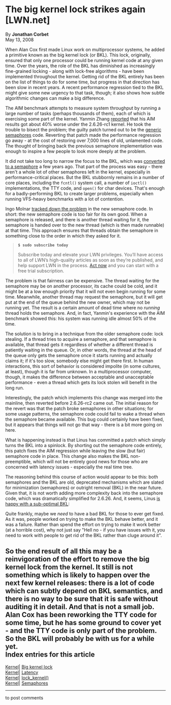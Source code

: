 # The big kernel lock strikes again [LWN.net]

By **Jonathan Corbet**  
May 13, 2008 

When Alan Cox first made Linux work on multiprocessor systems, he added a primitive known as the big kernel lock (or BKL). This lock, originally, ensured that only one processor could be running kernel code at any given time. Over the years, the role of the BKL has diminished as increasingly fine-grained locking - along with lock-free algorithms - have been implemented throughout the kernel. Getting rid of the BKL entirely has been on the list of things to do for some time, but progress in that direction has been slow in recent years. A recent performance regression tied to the BKL might give some new urgency to that task, though; it also shows how subtle algorithmic changes can make a big difference. 

The AIM benchmark attempts to measure system throughput by running a large number of tasks (perhaps thousands of them), each of which is exercising some part of the kernel. Yanmin Zhang [reported](/Articles/281958/) that his AIM results got about 40% worse under the 2.6.26-rc1 kernel. He took the trouble to bisect the problem; the guilty patch turned out to be the [generic semaphores](http://lwn.net/Articles/273731/) code. Reverting that patch made the performance regression go away - at the cost of restoring over 7,000 lines of old, unlamented code. The thought of bringing back the previous semaphore implementation was enough to inspire a few people to look more deeply at the problem. 

It did not take too long to narrow the focus to the BKL, which was [converted to a semaphore](http://lwn.net/Articles/102253/) a few years ago. That part of the process was easy - there aren't a whole lot of other semaphores left in the kernel, especially in performance-critical places. But the BKL stubbornly remains in a number of core places, including the `fcntl()` system call, a number of `ioctl()` implementations, the TTY code, and `open()` for char devices. That's enough for a badly-performing BKL to create larger problems, especially when running VFS-heavy benchmarks with a lot of contention. 

Ingo Molnar [tracked down the problem](/Articles/281961/) in the new semaphore code. In short: the new semaphore code is too fair for its own good. When a semaphore is released, and there is another thread waiting for it, the semaphore is handed over to the new thread (which is then made runnable) at that time. This approach ensures that threads obtain the semaphore in something close to the order in which they asked for it. 

> **`$ sudo subscribe today`**
> 
> Subscribe today and elevate your LWN privileges. You’ll have access to all of LWN’s high-quality articles as soon as they’re published, and help support LWN in the process. [Act now](https://lwn.net/Promo/nst-sudo/claim) and you can start with a free trial subscription. 

The problem is that fairness can be expensive. The thread waiting for the semaphore may be on another processor, its cache could be cold, and it might be at a low enough priority that it will not even begin running for some time. Meanwhile, another thread may request the semaphore, but it will get put at the end of the queue behind the new owner, which may not be running yet. The result is a certain amount of dead time where no _running_ thread holds the semaphore. And, in fact, Yanmin's experience with the AIM benchmark showed this: his system was running idle almost 50% of the time. 

The solution is to bring in a technique from the older semaphore code: lock stealing. If a thread tries to acquire a semaphore, and that semaphore is available, that thread gets it regardless of whether a different thread is patiently waiting in the queue. Or, in other words, the thread at the head of the queue only gets the semaphore once it starts running and actually claims it; if it's too slow, somebody else might get there first. In human interactions, this sort of behavior is considered impolite (in some cultures, at least), though it is far from unknown. In a multiprocessor computer, though, it makes the difference between acceptable and unacceptable performance - even a thread which gets its lock stolen will benefit in the long run. 

Interestingly, the patch which implements this change was merged into the mainline, then reverted before 2.6.26-rc2 came out. The initial reason for the revert was that the patch broke semaphores in other situations; for some usage patterns, the semaphore code could fail to wake a thread when the semaphore became available. This bug could certainly have been fixed, but it appears that things will not go that way - there is a bit more going on here. 

What is happening instead is that Linus has committed a patch which simply turns the BKL into a spinlock. By shorting out the semaphore code entirely, this patch fixes the AIM regression while leaving the slow (but fair) semaphore code in place. This change also makes the BKL non-preemptible, which will not be entirely good news for those who are concerned with latency issues - especially the real time tree. 

The reasoning behind this course of action would appear to be this: both semaphores and the BKL are old, deprecated mechanisms which are slated for minimization (semaphores) or outright removal (BKL) in the near future. Given that, it is not worth adding more complexity back into the semaphore code, which was dramatically simplified for 2.6.26. And, it seems, Linus [is happy with a sub-optimal BKL](/Articles/281971/): 

Quite frankly, maybe we _need_ to have a bad BKL for those to ever get fixed. As it was, people worked on trying to make the BKL behave better, and it was a failure. Rather than spend the effort on trying to make it work better (at a horrible cost), why not just say "Hell no - if you have issues with it, you need to work with people to get rid of the BKL rather than cluge around it". 

So the end result of all this may be a reinvigoration of the effort to remove the big kernel lock from the kernel. It still is not something which is likely to happen over the next few kernel releases: there is a lot of code which can subtly depend on BKL semantics, and there is no way to be sure that it is safe without auditing it in detail. And that is not a small job. Alan Cox has been reworking the TTY code for some time, but he has some ground to cover yet - and the TTY code is only part of the problem. So the BKL will probably be with us for a while yet.  
Index entries for this article  
---  
[Kernel](/Kernel/Index)| [Big kernel lock](/Kernel/Index#Big_kernel_lock)  
[Kernel](/Kernel/Index)| [Latency](/Kernel/Index#Latency)  
[Kernel](/Kernel/Index)| [lock_kernel()](/Kernel/Index#lock_kernel)  
[Kernel](/Kernel/Index)| [Semaphores](/Kernel/Index#Semaphores)  
  


* * *

to post comments 
